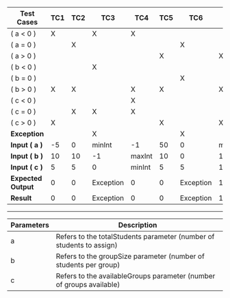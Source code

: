 | **Test Cases**   | **TC1** | **TC2** | **TC3** | **TC4** | **TC5** | **TC6** | **TC7** |
|------------------|---------|---------|---------|---------|---------|---------|---------|
| \( a < 0 \)      | X       |         | X       | X       |         |         |         |
| \( a = 0 \)      |         | X       |         |         |         | X       |         |
| \( a > 0 \)      |         |         |         |         | X       |         | X       |
| \( b < 0 \)      |         |         | X       |         |         |         |         |
| \( b = 0 \)      |         |         |         |         |         | X       |         |
| \( b > 0 \)      | X       | X       |         | X       | X       |         | X       |
| \( c < 0 \)      |         |         |         | X       |         |         |         |
| \( c = 0 \)      |         | X       | X       | X       |         |         |         |
| \( c > 0 \)      | X       |         |         |         | X       |         | X       |
| **Exception**    |         |         | X       |         |         | X       |         |
| **Input \( a \)**| -5      | 0       | minInt  | -1      | 50      | 0       | maxInt  |
| **Input \( b \)**| 10      | 10      | -1      | maxInt  | 10      | 0       | 1       |
| **Input \( c \)**| 5       | 5       | 0       | minInt  | 5       | 5       | 1       |
| **Expected Output**  | 0       | 0       | Exception | 0       | 0       | Exception | 1       |
| **Result**           | 0       | 0       | Exception | 0       | 0       | Exception | 1       |

---------------------------------------------------------------------

| **Parameters**   | **Description** |
|------------------|---------|
|  a      | Refers to the totalStudents parameter (number of students to assign)       |
|  b      |  Refers to the groupSize parameter (number of students per group)       |
|  c      |  Refers to the availableGroups parameter (number of groups available)       |

